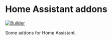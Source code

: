 # Home Assistant addons

[![Builder](https://github.com/FloMeyer/hassio-addons/actions/workflows/builder.yml/badge.svg)](https://github.com/FloMeyer/hassio-addons/actions/workflows/builder.yml)

Some addons for Home Assistant.
